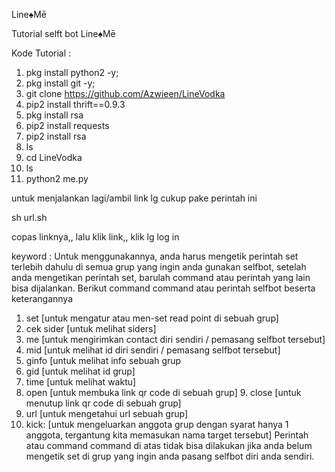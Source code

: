 Line♠Mē

Tutorial selft bot Line♠Mē

Kode Tutorial :
1. pkg install python2 -y;
2. pkg install git -y;
3. git clone https://github.com/Azwieen/LineVodka
4. pip2 install thrift==0.9.3
5. pkg install rsa
6. pip2 install requests
7. pip2 install rsa
8. ls
9. cd LineVodka
10. ls
11. python2 me.py

untuk menjalankan lagi/ambil link lg cukup pake perintah ini

sh url.sh

copas linknya,, lalu klik link,, klik lg log in

keyword : Untuk menggunakannya, anda harus mengetik perintah set terlebih dahulu di semua grup yang ingin anda gunakan selfbot, setelah anda mengetikan perintah set, barulah command atau perintah yang lain bisa dijalankan. Berikut command command atau perintah selfbot beserta keterangannya
1. set [untuk mengatur atau men-set read point di sebuah grup]
2. cek sider [untuk melihat siders]
3. me [untuk mengirimkan contact diri sendiri / pemasang selfbot tersebut]
4. mid [untuk melihat id diri sendiri / pemasang selfbot tersebut]
5. ginfo [untuk melihat info sebuah grup
6. gid [untuk melihat id grup]
7. time [untuk melihat waktu]
8. open [untuk membuka link qr code di sebuah grup] 9. close [untuk menutup link qr code di sebuah grup]
10. url [untuk mengetahui url sebuah grup]
11. kick: [untuk mengeluarkan anggota grup dengan syarat hanya 1 anggota, tergantung kita memasukan nama target tersebut] Perintah atau command command di atas tidak bisa dilakukan jika anda belum mengetik set di grup yang ingin anda pasang selfbot diri anda sendiri.